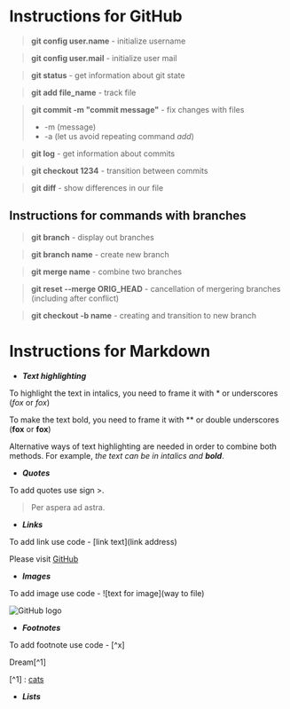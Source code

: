# Instructions for GitHub

>**git config user.name** - initialize username

>**git config user.mail** - initialize user mail

>**git status** - get information about git state

>**git add file_name** - track file

>**git commit -m "commit message"** - fix changes with files
> - -m (message)
> - -a (let us avoid repeating command *add*)

>**git log** - get information about commits

>**git checkout 1234** - transition between commits

>**git diff** - show differences in our file

## Instructions for commands with branches

>**git branch** - display out branches

>**git branch name** - create new branch

>**git merge name** - combine two branches

>**git reset --merge ORIG_HEAD** - cancellation of mergering branches (including after conflict)

>**git checkout -b name** - creating and transition to new branch

# Instructions for Markdown

* **_Text highlighting_**

To highlight the text in intalics, you need to frame it with * or underscores (*fox* or _fox_)

To make the text bold, you need to frame it with ** or double underscores (**fox** or __fox__)

Alternative ways of text highlighting are needed in order to combine both methods. For example, _the text can be in intalics and **bold**_.

* **_Quotes_**

To add quotes use sign >.

> Per aspera ad astra.

* **_Links_**

To add link use code - [link text](link address)

Please visit [GitHub](https://desktop.github.com/)

* **_Images_**

To add image use code - ![text for image](way to file)

![GitHub logo](github-logo.png) 

* **_Footnotes_**

To add footnote use code - [^x]

Dream[^1]

[^1] : [cats](https://ru.wikipedia.org/wiki/%D0%9A%D0%BE%D1%88%D0%BA%D0%B0)

* **_Lists_**







